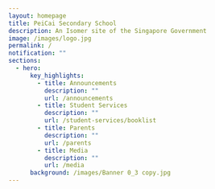 ```yaml
---
layout: homepage
title: PeiCai Secondary School
description: An Isomer site of the Singapore Government
image: /images/logo.jpg
permalink: /
notification: ""
sections:
  - hero:
      key_highlights:
        - title: Announcements
          description: ""
          url: /announcements
        - title: Student Services
          description: ""
          url: /student-services/booklist
        - title: Parents
          description: ""
          url: /parents
        - title: Media
          description: ""
          url: /media
      background: /images/Banner 0_3 copy.jpg
---
```


